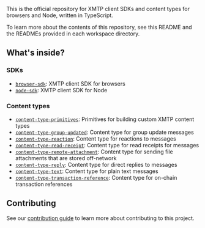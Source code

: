 This is the official repository for XMTP client SDKs and content types for browsers and Node, written in TypeScript.

To learn more about the contents of this repository, see this README and the READMEs provided in each workspace directory.

## What's inside?

### SDKs

- [`browser-sdk`](sdks/browser-sdk): XMTP client SDK for browsers
- [`node-sdk`](sdks/node-sdk): XMTP client SDK for Node

### Content types

- [`content-type-primitives`](content-types/content-type-primitives): Primitives for building custom XMTP content types
- [`content-type-group-updated`](content-types/content-type-group-updated): Content type for group update messages
- [`content-type-reaction`](content-types/content-type-reaction): Content type for reactions to messages
- [`content-type-read-receipt`](content-types/content-type-read-receipt): Content type for read receipts for messages
- [`content-type-remote-attachment`](content-types/content-type-remote-attachment): Content type for sending file attachments that are stored off-network
- [`content-type-reply`](content-types/content-type-reply): Content type for direct replies to messages
- [`content-type-text`](content-types/content-type-text): Content type for plain text messages
- [`content-type-transaction-reference`](content-types/content-type-transaction-reference): Content type for on-chain transaction references

## Contributing

See our [contribution guide](./CONTRIBUTING.md) to learn more about contributing to this project.
